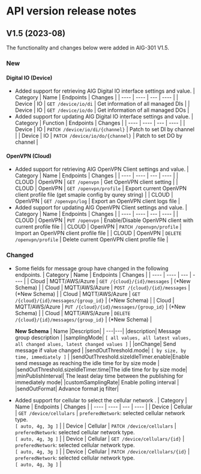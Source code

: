 # API version release notes
## V1.5 (2023-08)
The functionality and changes below were added in AIG-301 V1.5.

### New
#### Digital IO (Device)
- Added support for retrieving AIG Digital IO interface settings and value.
    |  Category  |  Name | Endpoints | Changes |
    |  ----  |  ----  | --- | ---- |
    | Device | IO | `GET /device/io/di` | Get information of all managed DIs |
    | Device | IO | `GET /device/io/do` | Get information of all managed DOs |
- Added support for updating AIG Digital IO interface settings and value.
    |  Category  |  Function | Endpoints | Changes |
    |  ----  |  ----  | --- | ---- |
    | Device | IO | `PATCH /device/io/di/{channel}` | Patch to set DI by channel |
    | Device | IO | `PATCH /device/io/do/{channel}` | Patch to set DO by channel |
#### OpenVPN (Cloud)
- Added support for retrieving AIG OpenVPN Client settings and value.
    |  Category  |  Name | Endpoints | Changes |
    |  ----  |  ----  | --- | ---- |
    | CLOUD | OpenVPN | `GET /openvpn` | Get OpenVPN client setting |
    | CLOUD | OpenVPN | `GET /openvpn/profile` | Export current OpenVPN client profile file (get smaple config by qurey string) |
    | CLOUD | OpenVPN | `GET /openvpn/log` | Export an OpenVPN client logs file |
- Added support for updating AIG OpenVPN Client settings and value.
    |  Category  |  Name | Endpoints | Changes |
    |  ----  |  ----  | --- | ---- |
    | CLOUD | OpenVPN | `PUT /openvpn` | Enable/Disable OpenVPN client with current profile file |
    | CLOUD | OpenVPN | `PATCH /openvpn/profile` | Import an OpenVPN client profile file |
    | CLOUD | OpenVPN | `DELETE /openvpn/profile` | Delete current OpenVPN client profile file |

### Changed
- Some fields for message group have changed in the following endpoints. 
    |  Category  |  Name | Endpoints | Changes |
    |  ----  |  ----  | --- | ---- |
    | Cloud | MQTT/AWS/Azure | `GET /{cloud}/{id}/messages` | (*New Schema) |
    | Cloud | MQTT/AWS/Azure | `POST /{cloud}/{id}/messages` | (*New Schema) |
    | Cloud | MQTT/AWS/Azure | `GET /{cloud}/{id}/messages/{group_id}` | (*New Schema) |
    | Cloud | MQTT/AWS/Azure | `PUT /{cloud}/{id}/messages/{group_id}` | (*New Schema) |
    | Cloud | MQTT/AWS/Azure | `DELETE /{cloud}/{id}/messages/{group_id}` | (*New Schema) |

    **New Schema**
    | Name |Description| 
    | ---|---|
    |description| Message group description |
    |samplingMode| `[ all values, all latest values, all changed alues, latest changed values ]` |
    |onChange| Send message if value changed |
    |sendOutThreshold.mode| `[ by size, by time, immediately ]` |
    |sendOutThreshold.sizeIdleTimer.enable|Enable send message as reaching the idle time for by size mode  |
    |sendOutThreshold.sizeIdleTimer.time|The idle time for by size mode|
    |minPublishInterval| The least delay time between the publishing for immediately mode|
    |customSamplingRate| Enable polling interval |
    |sendOutFormat| Advance format jq filter|
    

- Added support for cellular to select the cellular network .
    |  Category  |  Name | Endpoints | Changes |
    |  ----  |  ----  | --- | ---- |
    | Device | Cellular | `GET /device/cellulars` |  `preferedNetwork`: selected cellular network type.<br />`[ auto, 4g, 3g ]` |
    | Device | Cellular | `PATCH /device/cellulars` | `preferedNetwork`: selected cellular network type.<br />`[ auto, 4g, 3g ]` |
    | Device | Cellular | `GET /device/cellulars/{id}` | `preferedNetwork`: selected cellular network type.<br />`[ auto, 4g, 3g ]` |
    | Device | Cellular | `PATCH /device/cellulars/{id}` | `preferedNetwork`: selected cellular network type.<br />`[ auto, 4g, 3g ]` |